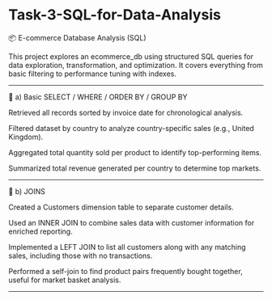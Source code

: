 # Task-3-SQL-for-Data-Analysis
📦 E-commerce Database Analysis (SQL)

This project explores an ecommerce_db using structured SQL queries for data exploration, transformation, and optimization. It covers everything from basic filtering to performance tuning with indexes.
___
 
🧾 a) Basic SELECT / WHERE / ORDER BY / GROUP BY

Retrieved all records sorted by invoice date for chronological analysis.

Filtered dataset by country to analyze country-specific sales (e.g., United Kingdom).

Aggregated total quantity sold per product to identify top-performing items.

Summarized total revenue generated per country to determine top markets.

___

🔗 b) JOINS

Created a Customers dimension table to separate customer details.

Used an INNER JOIN to combine sales data with customer information for enriched reporting.

Implemented a LEFT JOIN to list all customers along with any matching sales, including those with no transactions.

Performed a self-join to find product pairs frequently bought together, useful for market basket analysis.

___
